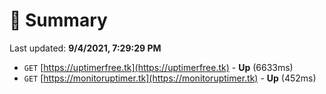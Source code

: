 # 📖 Summary
Last updated: **9/4/2021, 7:29:29 PM**

- `GET` [https://uptimerfree.tk](https://uptimerfree.tk) - **Up** (6633ms)
- `GET` [https://monitoruptimer.tk](https://monitoruptimer.tk) - **Up** (452ms)
